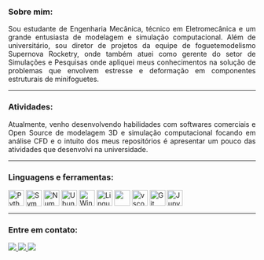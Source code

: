 ### Sobre mim:

<div style="text-align: justify">
Sou estudante de Engenharia Mecânica, técnico em Eletromecânica e um grande entusiasta de modelagem e simulação computacional. Além de universitário, sou diretor de projetos da  equipe de foguetemodelismo Supernova Rocketry, onde também atuei como gerente do setor de Simulações e Pesquisas onde apliquei meus conhecimentos na solução de problemas que envolvem estresse e deformação em componentes estruturais de minifoguetes.
</div>

---

### Atividades:

<div style="text-align: justify">
Atualmente, venho desenvolvendo habilidades com softwares comerciais e Open Source de modelagem 3D e simulação computacional focando em análise CFD e o intuito dos meus repositórios é apresentar um pouco das atividades que desenvolvi na universidade.
</div>

---

### Linguagens e ferramentas:

<div>
  <img align= "center" height="32" width="32" src="https://cdn.jsdelivr.net/gh/devicons/devicon/icons/python/python-original.svg" title="Python" />
  <img align= "center" height="33" width="32" src="https://gist.githubusercontent.com/MichelBMachado/5d010fc7f71cbb94d673ac037d6117d5/raw/13a6c53175d7282508e4cda049f55eec90598825/sympylogo.svg" title="Sympy" />
  <img align= "center" height="32" width="32" src="https://cdn.jsdelivr.net/gh/devicons/devicon/icons/numpy/numpy-original.svg" title="Numpy" />
  <img align= "center" height="32" width="32" src="https://cdn.jsdelivr.net/gh/devicons/devicon/icons/ubuntu/ubuntu-plain.svg" title="Ubuntu"/>
  <img align= "center" height="32" width="32" src="https://cdn.jsdelivr.net/gh/devicons/devicon/icons/windows8/windows8-original.svg" title="Windows"/>
  <img align= "center" height="32" width="32" src="https://cdn.jsdelivr.net/gh/devicons/devicon/icons/c/c-original.svg" title="Linguagem C"/>
  <img align= "center" height="32" width="32" src="https://images.ctfassets.net/nrgyaltdicpt/h9dpHuVys19B1sOAWvbP6/5f8d4c6d051f63e4ba450befd56f9189/ologo_square_colour_light_bg.svg" />
  <img align= "center" height="32" width="32" src="https://cdn.jsdelivr.net/gh/devicons/devicon/icons/vscode/vscode-original.svg" title="vscode"/>
  <img align= "center" height="32" width="32" src="https://cdn.jsdelivr.net/gh/devicons/devicon/icons/git/git-original.svg" title="Git"/>
  <img align= "center" height="32" width="32" src="https://cdn.jsdelivr.net/gh/devicons/devicon/icons/jupyter/jupyter-original.svg" title="Jupyter Notebook" />
</div>
  
---

### Entre em contato:

<div>
  <a href = "mailto:michel.machado@engenharia.ufjf.br" target = "_blank" ><img src = "https://img.shields.io/badge/Gmail-D14836?style=for-the-badge&logo=gmail&logoColor=white" target = "_blank"> </a>
  <a href = "https://www.linkedin.com/in/michelbernardinomachado/" target = "_blank" ><img src = "https://img.shields.io/badge/LinkedIn-0077B5?style=for-the-badge&logo=linkedin&logoColor=white" target = "_blank"> </a>
  <a href = "https://www.instagram.com/michelb.machado/?hl=pt-br" target = "_blank" ><img src = "https://img.shields.io/badge/Instagram-E4405F?style=for-the-badge&logo=instagram&logoColor=white" target = "_blank"> </a>
</div>
